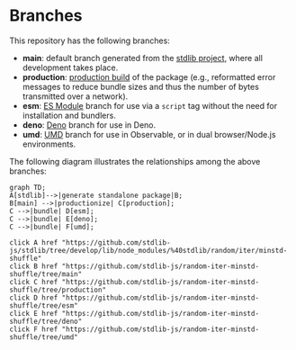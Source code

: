<!--

@license Apache-2.0

Copyright (c) 2022 The Stdlib Authors.

Licensed under the Apache License, Version 2.0 (the "License");
you may not use this file except in compliance with the License.
You may obtain a copy of the License at

    http://www.apache.org/licenses/LICENSE-2.0

Unless required by applicable law or agreed to in writing, software
distributed under the License is distributed on an "AS IS" BASIS,
WITHOUT WARRANTIES OR CONDITIONS OF ANY KIND, either express or implied.
See the License for the specific language governing permissions and
limitations under the License.

-->

# Branches

This repository has the following branches:

-   **main**: default branch generated from the [stdlib project][stdlib-url], where all development takes place.
-   **production**: [production build][production-url] of the package (e.g., reformatted error messages to reduce bundle sizes and thus the number of bytes transmitted over a network).
-   **esm**: [ES Module][esm-url] branch for use via a `script` tag without the need for installation and bundlers.
-   **deno**: [Deno][deno-url] branch for use in Deno.
-   **umd**: [UMD][umd-url] branch for use in Observable, or in dual browser/Node.js environments.

The following diagram illustrates the relationships among the above branches:

```mermaid
graph TD;
A[stdlib]-->|generate standalone package|B;
B[main] -->|productionize| C[production];
C -->|bundle| D[esm];
C -->|bundle| E[deno];
C -->|bundle| F[umd];

click A href "https://github.com/stdlib-js/stdlib/tree/develop/lib/node_modules/%40stdlib/random/iter/minstd-shuffle"
click B href "https://github.com/stdlib-js/random-iter-minstd-shuffle/tree/main"
click C href "https://github.com/stdlib-js/random-iter-minstd-shuffle/tree/production"
click D href "https://github.com/stdlib-js/random-iter-minstd-shuffle/tree/esm"
click E href "https://github.com/stdlib-js/random-iter-minstd-shuffle/tree/deno"
click F href "https://github.com/stdlib-js/random-iter-minstd-shuffle/tree/umd"
```

[stdlib-url]: https://github.com/stdlib-js/stdlib/tree/develop/lib/node_modules/%40stdlib/random/iter/minstd-shuffle
[production-url]: https://github.com/stdlib-js/random-iter-minstd-shuffle/tree/production
[deno-url]: https://github.com/stdlib-js/random-iter-minstd-shuffle/tree/deno
[umd-url]: https://github.com/stdlib-js/random-iter-minstd-shuffle/tree/umd
[esm-url]: https://github.com/stdlib-js/random-iter-minstd-shuffle/tree/esm